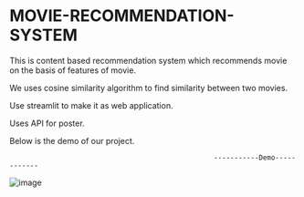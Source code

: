 # MOVIE-RECOMMENDATION-SYSTEM

This is content based recommendation system which recommends movie on the basis of features of movie.


We uses cosine similarity algorithm to find similarity between two movies.

Use streamlit to make it as web application.


Uses API for poster.

Below is the demo of our project.


                                                      -----------Demo------------

![image](https://user-images.githubusercontent.com/89082799/156118558-6a64f2a6-1cbc-4f77-8e4d-d40c8986e5a4.png)

